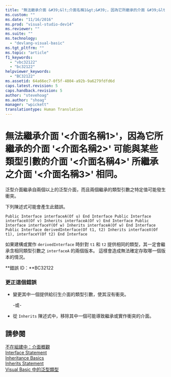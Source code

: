 ```yaml
---
title: "無法繼承介面 &#39;&lt;介面名稱1&gt;&#39;，因為它所繼承的介面 &#39;&lt;介面名稱2&gt;&#39; 可能與某些類型引數的介面 &#39;&lt;介面名稱4&gt;&#39; 所繼承之介面 &#39;&lt;介面名稱3&gt;&#39; 相同。 | Microsoft Docs"
ms.custom: ""
ms.date: "11/16/2016"
ms.prod: "visual-studio-dev14"
ms.reviewer: ""
ms.suite: ""
ms.technology: 
  - "devlang-visual-basic"
ms.tgt_pltfrm: ""
ms.topic: "article"
f1_keywords: 
  - "vbc32122"
  - "bc32122"
helpviewer_keywords: 
  - "BC32122"
ms.assetid: 64a66ec7-0f5f-4804-a92b-9a6279fdfd6d
caps.latest.revision: 5
caps.handback.revision: 5
author: "stevehoag"
ms.author: "shoag"
manager: "wpickett"
translationtype: Human Translation
---
```

# 無法繼承介面 &#39;&lt;介面名稱1&gt;&#39;，因為它所繼承的介面 &#39;&lt;介面名稱2&gt;&#39; 可能與某些類型引數的介面 &#39;&lt;介面名稱4&gt;&#39; 所繼承之介面 &#39;&lt;介面名稱3&gt;&#39; 相同。
泛型介面繼承自兩個以上的泛型介面，而且兩個繼承的類型引數之特定值可能發生衝突。  
  
 下列陳述式可能會產生此錯誤。  
  
```  
Public Interface interfaceA(Of u) End Interface Public Interface interfaceX(Of v) Inherits interfaceA(Of v) End Interface Public Interface interfaceY(Of w) Inherits interfaceA(Of w) End Interface Public Interface derivedInterface(Of t1, t2) Inherits interfaceX(Of t1), interfaceY(Of t2) End Interface  
```  
  
 如果建構或實作 `derivedInterface` 時針對 `t1` 和 `t2` 提供相同的類型，其一定會繼承含相同類型引數之 `interfaceA` 的兩個版本。 這樣會造成無法確定存取哪一個版本的情況。  
  
 **錯誤 ID：**BC32122  
  
### 更正這個錯誤  
  
-   變更其中一個提供給衍生介面的類型引數，使其沒有衝突。  
  
     \-或\-  
  
-   從 `Inherits` 陳述式中，移除其中一個可能導致繼承或實作衝突的介面。  
  
## 請參閱  
 [不在組建中：介面概觀](http://msdn.microsoft.com/zh-tw/f96bb470-c1b8-4c73-89bc-6f536b798da1)   
 [Interface Statement](../../visual-basic/language-reference/statements/interface-statement.md)   
 [Inheritance Basics](../../visual-basic/programming-guide/language-features/objects-and-classes/inheritance-basics.md)   
 [Inherits Statement](../../visual-basic/language-reference/statements/inherits-statement.md)   
 [Visual Basic 中的泛型類型](../../visual-basic/programming-guide/language-features/data-types/generic-types.md)